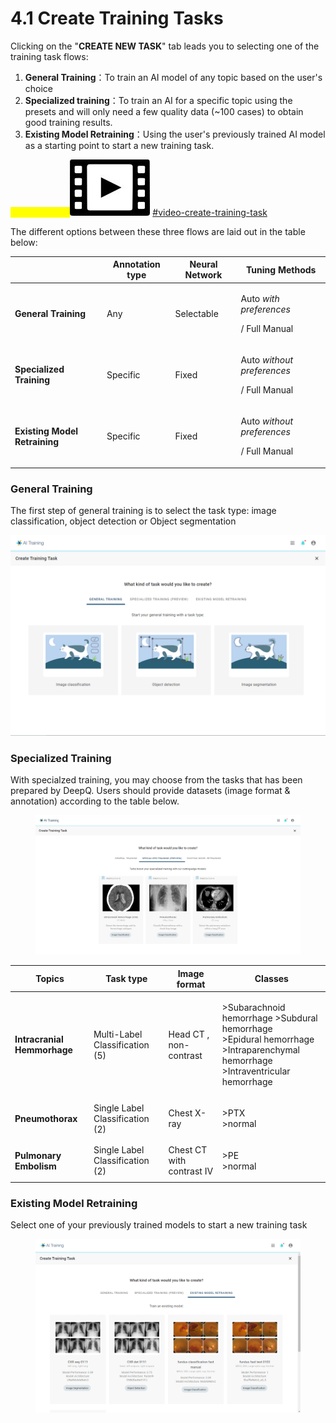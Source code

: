 # 4.1 Create Training Tasks

Clicking on the "**CREATE NEW TASK**" tab leads you to selecting one of the training task flows:

1. **General Training**：To train an AI model of any topic based on the user's choice
2. **Specialized training**：To train an AI for a specific topic using the presets and will only need a few quality data (\~100 cases) to obtain good training results.&#x20;
3. **Existing Model Retraining**：Using the user's previously trained AI model as a starting point to start a new training task.

<mark style="color:yellow;">Tutorial Video:</mark><img src="../../.gitbook/assets/video-icon-small.jpg" alt="" data-size="line"> [#video-create-training-task](../../tutorial-videos/model-training-inference.md#video-create-training-task "mention")

The different options between these three flows are laid out in the table below:

|                               | Annotation type | Neural Network | Tuning Methods                                                |
| ----------------------------- | --------------- | -------------- | ------------------------------------------------------------- |
| **General Training**          | Any             | Selectable     | <p>Auto <em>with preferences</em></p><p>/ Full Manual</p>     |
| **Specialized Training**      | Specific        | Fixed          | <p>Auto <em>without preferences</em> </p><p>/ Full Manual</p> |
| **Existing Model Retraining** | Specific        | Fixed          | <p>Auto <em>without preferences</em> </p><p>/ Full Manual</p> |

### General Training

The first step of general training is to select the task type: image classification, object detection or Object segmentation

![](../../.gitbook/assets/con-4-1-1-2.3.png)

### Specialized Training

With specialzed training, you may choose from the tasks that has been prepared by DeepQ. Users should provide datasets (image format & annotation) according to the table below.

<figure><img src="../../.gitbook/assets/con-4-1-2-2.3.png" alt=""><figcaption></figcaption></figure>

| Topics                      | Task type                       | Image format              | Classes                                                                                                                                          |
| --------------------------- | ------------------------------- | ------------------------- | ------------------------------------------------------------------------------------------------------------------------------------------------ |
| **Intracranial Hemmorhage** | Multi-Label Classification (5)  | Head CT , non-contrast    | <p>>Subarachnoid hemorrhage  >Subdural hemorrhage <br>>Epidural hemorrhage <br>>Intraparenchymal hemorrhage <br>>Intraventricular hemorrhage</p> |
| **Pneumothorax**            | Single Label Classification (2) | Chest X-ray               | <p>>PTX<br>>normal</p>                                                                                                                           |
| **Pulmonary Embolism**      | Single Label Classification (2) | Chest CT with contrast IV | <p>>PE<br>>normal</p>                                                                                                                            |

### Existing Model Retraining

Select one of your previously trained models to start a new training task

<figure><img src="../../.gitbook/assets/con-4-1-3-2.3.png" alt=""><figcaption></figcaption></figure>

